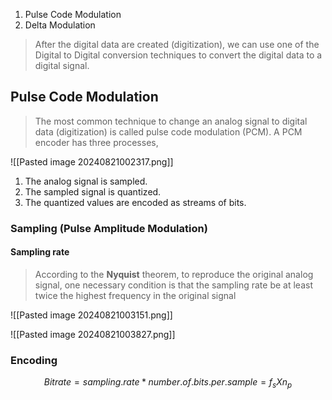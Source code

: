 1. Pulse Code Modulation
2. Delta Modulation

>After the digital data are created (digitization), we can use one of the Digital to Digital conversion techniques to convert the digital data to a digital signal.

## Pulse Code Modulation

>The most common technique to change an analog signal to digital data (digitization) is called pulse code modulation (PCM). A PCM encoder has three processes,

![[Pasted image 20240821002317.png]]

1. The analog signal is sampled. 
2. The sampled signal is quantized. 
3. The quantized values are encoded as streams of bits.

### Sampling (Pulse Amplitude Modulation)

#### Sampling rate

>According to the **Nyquist** theorem, to reproduce the original analog signal, one necessary condition is that the sampling rate be at least twice the highest frequency in the original signal

![[Pasted image 20240821003151.png]]

![[Pasted image 20240821003827.png]]

### Encoding

$$
Bit rate = sampling.rate * number.of.bits.per.sample = f_s X n_p
$$
